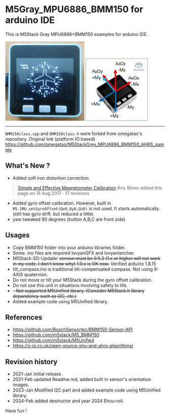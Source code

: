 # M5Gray_MPU6886_BMM150 for arduino IDE

This is M5Stack Gray MPU6886+BMM150 examples for arduino IDE.

![HSI.jpg](images/hsi_picture.png)
![orientation](images/Gray_Mpu6886+bmm150_orientation.png)

---

`BMM150class.cpp` and `BMM150class.h` were forked from omegatao's repository. Original link (platform IO based)
https://github.com/omegatao/M5StackGrey_MPU6886_BMM150_AHRS_sample

## What's New ?
- Added soft iron distortion correction.
>[Simple and Effective Magnetometer Calibration](https://github.com/kriswiner/MPU6050/wiki/Simple-and-Effective-Magnetometer-Calibration)
>Kris Winer edited this page on 15 Aug 2017 · 17 revisions

- Added gyro offset calibration. However, built in `M5.IMU.setGyroOffset(Ωx0,Ωy0,Ωz0)` is not used.
  It starts automatically. (still has gyro drift. but reduced a little)
- yaw tweaked 90 degrees (button A,B,C are front side)

## Usages
- Copy BMM150 folder into your arduino libraries folder.
- Some .ino files are required lovyanGFX and lovyanlancher.
- M5Stack-SD-Updater ~~version must be 0.5.2 (1.x or higher will not work in my code. I don't know why) 1.0.x is OK now.~~ Verified arduino 1.8.15
- tilt_compass.ino is traditional tilt-compensated compass. Not using 9-AXIS quaternion.
- Do not move or tilt your M5Stack during the gyro offset calibration.
- Do not use this unit in situations involving safety to life.
- ~~- Not supported M5Unified library. (Consider M5Stack.h library depandency such as I2C, etc.)~~
- Added example code using M5Unified library.

## References
- https://github.com/BoschSensortec/BMM150-Sensor-API
- https://github.com/m5stack/M5_BMM150
- https://github.com/m5stack/M5Unified
- https://x-io.co.uk/open-source-imu-and-ahrs-algorithms/

## Revision history
- 2021-Jan Initial release.
- 2021-Feb updated Readme.md, added built in sensor's orientation images.
- 2023-Jan Modified I2C part and added example code using M5Unified library.
- 2024-Feb added destructor and year 2024 Ehou-roll.

Have fun !
